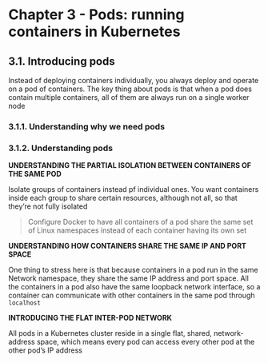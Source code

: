 # Chapter 3 - Pods: running containers in Kubernetes

## 3.1. Introducing pods

Instead of deploying containers individually, you always deploy and operate on a pod of containers. The key thing about pods is that when a pod does contain multiple containers, all of them are always run on a single worker node

### 3.1.1. Understanding why we need pods

### 3.1.2. Understanding pods

**UNDERSTANDING THE PARTIAL ISOLATION BETWEEN CONTAINERS OF THE SAME POD**

Isolate groups of containers instead pf individual ones. You want containers inside each group to share certain resources, although not all, so that they’re not fully isolated

> Configure Docker to have all containers of a pod share the same set of Linux namespaces instead of each container having its own set

**UNDERSTANDING HOW CONTAINERS SHARE THE SAME IP AND PORT SPACE**

One thing to stress here is that because containers in a pod run in the same Network namespace, they share the same IP address and port space. All the containers in a pod also have the same loopback network interface, so a container can communicate with other containers in the same pod through `localhost`

**INTRODUCING THE FLAT INTER-POD NETWORK**

All pods in a Kubernetes cluster reside in a single flat, shared, network-address space, which means every pod can access every other pod at the other pod’s IP address